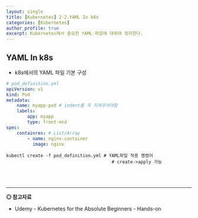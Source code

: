 ```yaml
---
layout: single
title: [Kubernetes] 2-2.YAML In k8s
categories: [Kubernetes]
author_profile: true
excerpt: Kubernetes에서 중요한 YAML 파일에 대하여 정리한다.
---
```



## YAML In k8s

- k8s에서의 YAML 파일 기본 구성
```yaml
# pod_definition.yml
apiVersion: v1
kind: Pod
metadata:
    name: myapp-pod # indent를 꼭 지켜주어야함
    labels:
        app: myapp
        type: front-end
spec:
    containres: # List/Array
        - name: nginx-container
          image: nginx
```
```shell
kubectl create -f pod_definition.yml # YAML파일 적용 명령어
                                        # create->apply 가능 
```

<br>
<br>

------------------
**◎ 참고자료**


- Udemy - Kubernetes for the Absolute Beginners - Hands-on






